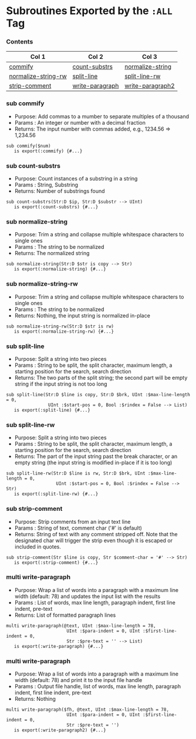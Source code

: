 # Subroutines Exported by the `:ALL` Tag

### Contents

| Col 1 | Col 2 | Col 3 |
| --- | --- | --- |
| [commify](#commify) | [count-substrs](#count-substrs) | [normalize-string](#normalize-string) |
| [normalize-string-rw](#normalize-string-rw) | [split-line](#split-line) | [split-line-rw](#split-line-rw) |
| [strip-comment](#strip-comment) | [write-paragraph](#write-paragraph) | [write-paragraph2](#write-paragraph2) |
### sub commify
- Purpose: Add commas to a mumber to separate multiples of a thousand
- Params : An integer or number with a decimal fraction
- Returns: The input number with commas added, e.g., 1234.56 => 1,234.56
```perl6
sub commify($num)
   is export(:commify) {#...}
```
### sub count-substrs
- Purpose: Count instances of a substring in a string
- Params : String, Substring
- Returns: Number of substrings found
```perl6
sub count-substrs(Str:D $ip, Str:D $substr --> UInt)
   is export(:count-substrs) {#...}
```
### sub normalize-string
- Purpose: Trim a string and collapse multiple whitespace characters to single ones
- Params : The string to be normalized
- Returns: The normalized string
```perl6
sub normalize-string(Str:D $str is copy --> Str)
   is export(:normalize-string) {#...}
```
### sub normalize-string-rw
- Purpose: Trim a string and collapse multiple whitespace characters to single ones
- Params : The string to be normalized
- Returns: Nothing, the input string is normalized in-place
```perl6
sub normalize-string-rw(Str:D $str is rw)
   is export(:normalize-string-rw) {#...}
```
### sub split-line
- Purpose: Split a string into two pieces
- Params : String to be split, the split character, maximum length, a starting position for the search, search direction
- Returns: The two parts of the split string; the second part will be empty string if the input string is not too long
```perl6
sub split-line(Str:D $line is copy, Str:D $brk, UInt :$max-line-length = 0,
                UInt :$start-pos = 0, Bool :$rindex = False --> List)
   is export(:split-line) {#...}
```
### sub split-line-rw
- Purpose: Split a string into two pieces
- Params : String to be split, the split character, maximum length, a starting position for the search, search direction
- Returns: The part of the input string past the break character, or an empty string (the input string is modified in-place if it is too long)
```perl6
sub split-line-rw(Str:D $line is rw, Str:D $brk, UInt :$max-line-length = 0,
                   UInt :$start-pos = 0, Bool :$rindex = False --> Str)
   is export(:split-line-rw) {#...}
```
### sub strip-comment
- Purpose: Strip comments from an input text line
- Params : String of text, comment char ('#' is default)
- Returns: String of text with any comment stripped off. Note that the designated char will trigger the strip even though it is escaped or included in quotes.
```perl6
sub strip-comment(Str $line is copy, Str $comment-char = '#' --> Str)
   is export(:strip-comment) {#...}
```
### multi write-paragraph
- Purpose: Wrap a list of words into a paragraph with a maximum line width (default: 78) and updates the input list with the results
- Params : List of words, max line length, paragraph indent, first line indent, pre-text
- Returns: List of formatted paragraph lines
```perl6
multi write-paragraph(@text, UInt :$max-line-length = 78,
                       UInt :$para-indent = 0, UInt :$first-line-indent = 0,
                       Str :$pre-text = '' --> List)
   is export(:write-paragraph) {#...}
```
### multi write-paragraph
- Purpose: Wrap a list of words into a paragraph with a maximum line width (default: 78) and print it to the input file handle
- Params : Output file handle, list of words, max line length, paragraph indent, first line indent, pre-text
- Returns: Nothing
```perl6
multi write-paragraph($fh, @text, UInt :$max-line-length = 78,
                       UInt :$para-indent = 0, UInt :$first-line-indent = 0,
                       Str :$pre-text = '')
   is export(:write-paragraph2) {#...}
```
